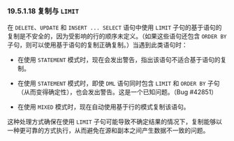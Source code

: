### 19.5.1.18 复制与 `LIMIT`

在 `DELETE`、`UPDATE` 和 `INSERT ... SELECT` 语句中使用 `LIMIT` 子句的基于语句的复制是不安全的，因为受影响的行的顺序未定义。（如果这些语句还包含 `ORDER BY` 子句，则可以使用基于语句的复制正确复制。）当遇到此类语句时：

- 在使用 `STATEMENT` 模式时，现在会发出警告，指出该语句不适合基于语句的复制。

- 在使用 `STATEMENT` 模式时，即使 `DML` 语句同时包含 `LIMIT` 和 `ORDER BY` 子句（从而变得确定性），也会发出警告。这是一个已知问题。（Bug #42851）

- 在使用 `MIXED` 模式时，现在自动使用基于行的模式复制该语句。

这种处理方式确保在使用 `LIMIT` 子句可能导致不确定结果的情况下，复制能够以一种更可靠的方式执行，从而避免在源和副本之间产生数据不一致的问题。